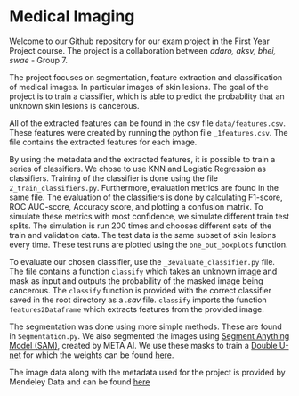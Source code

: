 # Medical Imaging 
Welcome to our Github repository for our exam project in the First Year Project course. The project is a collaboration between *adaro, aksv, bhei, swae* - Group 7. 

The project focuses on segmentation, feature extraction and classification of medical images. In particular images of skin lesions. The goal of the project is to train a classifier, which is able to predict the probability that an unknown skin lesions is cancerous.

All of the extracted features can be found in the csv file `data/features.csv`. These features were created by running the python file `_1features.csv`. The file contains the extracted features for each image. 

By using the metadata and the extracted features, it is possible to train a series of classifiers. We chose to use KNN and Logistic Regression as classifiers. Training of the classifier is done using the file `2_train_classifiers.py`. Furthermore, evaluation metrics are found in the same file. The evaluation of the classifiers is done by calculating F1-score, ROC AUC-score, Accuracy score, and plotting a confusion matrix. To simulate these metrics with most confidence, we simulate different train test splits. The simulation is run 200 times and chooses different sets of the train and validation data. The test data is the same subset of skin lesions every time. These test runs are plotted using the `one_out_boxplots` function. 

To evaluate our chosen classifier, use the `_3evaluate_classifier.py` file. The file contains a function `classify` which takes an unknown image and mask as input and outputs the probability of the masked image being cancerous. The `classify` function is provided with the correct classifier saved in the root directory as a *.sav* file. `classify` imports the function `features2Dataframe` which extracts features from the provided image. 

The segmentation was done using more simple methods. These are found in `Segmentation.py`. We also segmented the images using [Segment Anything Model (SAM)](https://github.com/facebookresearch/segment-anything), created by META AI. We use these masks to train a [Double U-net](https://github.com/DebeshJha/2020-CBMS-DoubleU-Net) for which the weights can be found [here](https://ituniversity-my.sharepoint.com/:u:/g/personal/bhei_itu_dk/ETkirLYEekxPsxYCE2tZB3MBPt-1wYTPqe3s8Wc5v8FGZw?e=ehOf72).

The image data along with the metadata used for the project is provided by Mendeley Data and can be found [here](https://data.mendeley.com/datasets/zr7vgbcyr2/)
